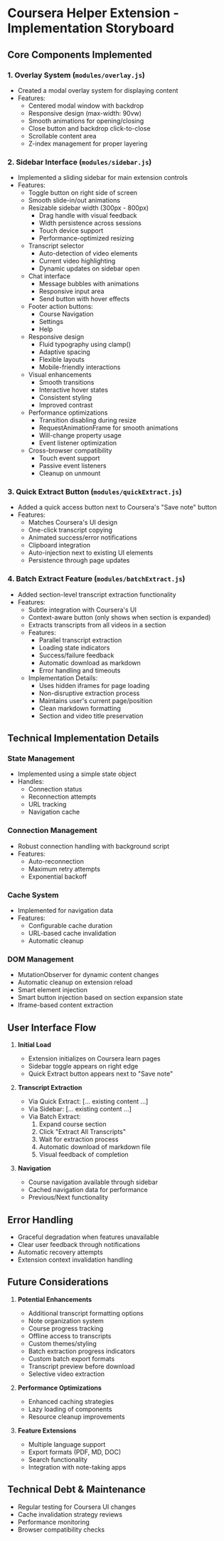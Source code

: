 # Coursera Helper Extension - Implementation Storyboard

## Core Components Implemented

### 1. Overlay System (`modules/overlay.js`)

- Created a modal overlay system for displaying content
- Features:
  - Centered modal window with backdrop
  - Responsive design (max-width: 90vw)
  - Smooth animations for opening/closing
  - Close button and backdrop click-to-close
  - Scrollable content area
  - Z-index management for proper layering

### 2. Sidebar Interface (`modules/sidebar.js`)

- Implemented a sliding sidebar for main extension controls
- Features:
  - Toggle button on right side of screen
  - Smooth slide-in/out animations
  - Resizable sidebar width (300px - 800px)
    - Drag handle with visual feedback
    - Width persistence across sessions
    - Touch device support
    - Performance-optimized resizing
  - Transcript selector
    - Auto-detection of video elements
    - Current video highlighting
    - Dynamic updates on sidebar open
  - Chat interface
    - Message bubbles with animations
    - Responsive input area
    - Send button with hover effects
  - Footer action buttons:
    - Course Navigation
    - Settings
    - Help
  - Responsive design
    - Fluid typography using clamp()
    - Adaptive spacing
    - Flexible layouts
    - Mobile-friendly interactions
  - Visual enhancements
    - Smooth transitions
    - Interactive hover states
    - Consistent styling
    - Improved contrast
  - Performance optimizations
    - Transition disabling during resize
    - RequestAnimationFrame for smooth animations
    - Will-change property usage
    - Event listener optimization
  - Cross-browser compatibility
    - Touch event support
    - Passive event listeners
    - Cleanup on unmount

### 3. Quick Extract Button (`modules/quickExtract.js`)

- Added a quick access button next to Coursera's "Save note" button
- Features:
  - Matches Coursera's UI design
  - One-click transcript copying
  - Animated success/error notifications
  - Clipboard integration
  - Auto-injection next to existing UI elements
  - Persistence through page updates

### 4. Batch Extract Feature (`modules/batchExtract.js`)

- Added section-level transcript extraction functionality
- Features:
  - Subtle integration with Coursera's UI
  - Context-aware button (only shows when section is expanded)
  - Extracts transcripts from all videos in a section
  - Features:
    - Parallel transcript extraction
    - Loading state indicators
    - Success/failure feedback
    - Automatic download as markdown
    - Error handling and timeouts
  - Implementation Details:
    - Uses hidden iframes for page loading
    - Non-disruptive extraction process
    - Maintains user's current page/position
    - Clean markdown formatting
    - Section and video title preservation

## Technical Implementation Details

### State Management

- Implemented using a simple state object
- Handles:
  - Connection status
  - Reconnection attempts
  - URL tracking
  - Navigation cache

### Connection Management

- Robust connection handling with background script
- Features:
  - Auto-reconnection
  - Maximum retry attempts
  - Exponential backoff

### Cache System

- Implemented for navigation data
- Features:
  - Configurable cache duration
  - URL-based cache invalidation
  - Automatic cleanup

### DOM Management

- MutationObserver for dynamic content changes
- Automatic cleanup on extension reload
- Smart element injection
- Smart button injection based on section expansion state
- Iframe-based content extraction

## User Interface Flow

1. **Initial Load**

   - Extension initializes on Coursera learn pages
   - Sidebar toggle appears on right edge
   - Quick Extract button appears next to "Save note"

2. **Transcript Extraction**

   - Via Quick Extract:
     [... existing content ...]
   - Via Sidebar:
     [... existing content ...]
   - Via Batch Extract:
     1. Expand course section
     2. Click "Extract All Transcripts"
     3. Wait for extraction process
     4. Automatic download of markdown file
     5. Visual feedback of completion

3. **Navigation**
   - Course navigation available through sidebar
   - Cached navigation data for performance
   - Previous/Next functionality

## Error Handling

- Graceful degradation when features unavailable
- Clear user feedback through notifications
- Automatic recovery attempts
- Extension context invalidation handling

## Future Considerations

1. **Potential Enhancements**

   - Additional transcript formatting options
   - Note organization system
   - Course progress tracking
   - Offline access to transcripts
   - Custom themes/styling
   - Batch extraction progress indicators
   - Custom batch export formats
   - Transcript preview before download
   - Selective video extraction

2. **Performance Optimizations**

   - Enhanced caching strategies
   - Lazy loading of components
   - Resource cleanup improvements

3. **Feature Extensions**
   - Multiple language support
   - Export formats (PDF, MD, DOC)
   - Search functionality
   - Integration with note-taking apps

## Technical Debt & Maintenance

- Regular testing for Coursera UI changes
- Cache invalidation strategy reviews
- Performance monitoring
- Browser compatibility checks
